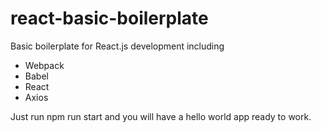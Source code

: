 # react-basic-boilerplate

Basic boilerplate for React.js development including
  - Webpack
  - Babel
  - React
  - Axios
  
Just run npm run start and you will have a hello world app ready to work.

